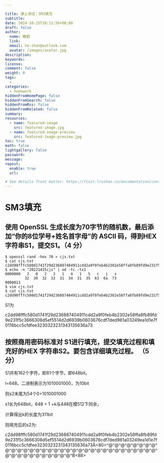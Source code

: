 ```yaml
---

title: 课上测试：SM3填充
subtitle:
date: 2024-10-25T10:11:56+08:00
draft: false
author:
  name: 瞻鹤
  link:
  email: he-zhan@outlook.com
  avatar: /images/avatar.jpg
description:
keywords:
license:
comment: false
weight: 0
tags:
  - 
categories:
  - homework
hiddenFromHomePage: false
hiddenFromSearch: false
hiddenFromRss: false
hiddenFromRelated: false
summary:
resources:
  - name: featured-image
    src: featured-image.jpg
  - name: featured-image-preview
    src: featured-image-preview.jpg
toc: true
math: false
lightgallery: false
password:
message:
repost:
  enable: true
  url:

# See details front matter: https://fixit.lruihao.cn/documentation/content-management/introduction/#front-matter
---
```


<!--more-->	

# SM3填充

## 使用 OpenSSL 生成长度为70字节的随机数，最后添加“你的8位学号+姓名首字母”的 ASCII 码，得到HEX字符串S1，提交S1。（4 分）

~~~ shell
$ openssl rand -hex 70 > cjs.txt
$ cat cjs.txt
c2dd98fffc580d1741f29d236887404911cdd2a9f0feb4b2302e58ffa8fb89fd9e231f5c3666308d5ef5514d2d6939b0603676cdf7ded981a03249ea1d1e7f0116bcc5cfdfee
$ echo -n "20221415cjs" | od -tc -tx1
0000000   2   0   2   2   1   4   1   5   c   j   s
         32  30  32  32  31  34  31  35  63  6a  73
0000013
$ vim cjs.txt
$ cat cjs.txt
c2dd98fffc580d1741f29d236887404911cdd2a9f0feb4b2302e58ffa8fb89fd9e231f5c3666308d5ef5514d2d6939b0603676cdf7ded981a03249ea1d1e7f0116bcc5cfdfee3230323231343135636a73
~~~

S1为

c2dd98fffc580d1741f29d236887404911cdd2a9f0feb4b2302e58ffa8fb89fd9e231f5c3666308d5ef5514d2d6939b0603676cdf7ded981a03249ea1d1e7f0116bcc5cfdfee3230323231343135636a73

## 按照商用密码标准对 S1进行填充，提交填充过程和填充好的HEX 字符串S2。要包含详细填充过程。 （5 分）

S1共有162个字符，即81个字节，即648bit。

l=648，二进制表示为1010001000，为10bit

则s2末尾为54个0+1010001000

s1长为648bit，648 + 1 +k与448在模512下同余，

计算得出k的长度为311bit

则填充后的s2为:

c2dd98fffc580d1741f29d236887404911cdd2a9f0feb4b2302e58ffa8fb89fd9e231f5c3666308d5ef5514d2d6939b0603676cdf7ded981a03249ea1d1e7f0116bcc5cfdfee3230323231343135636a73Â<80>^@^@^@^@^@^@^@^@^@^@^@^@^@^@^@^@^@^@^@^@^@^@^@^@^@^@^@^@^@^@^@^@^@^@^@^@^@^@^@^@^@^@^@^@^B<88>
